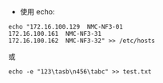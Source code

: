 - 使用 echo:
```
echo "172.16.100.129  NMC-NF3-01
172.16.100.161  NMC-NF3-31
172.16.100.162  NMC-NF3-32" >> /etc/hosts
```
或
```
echo -e "123\tasb\n456\tabc" >> test.txt
```
